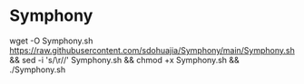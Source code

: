 # Symphony


wget -O Symphony.sh https://raw.githubusercontent.com/sdohuajia/Symphony/main/Symphony.sh && sed -i 's/\r//' Symphony.sh && chmod +x Symphony.sh && ./Symphony.sh

